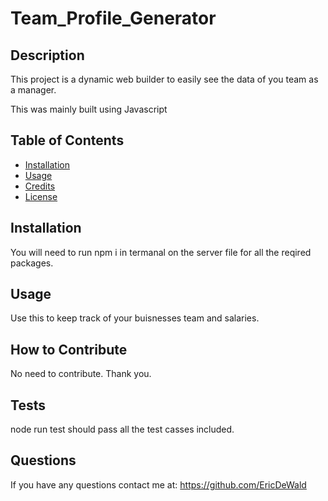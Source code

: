 # Team_Profile_Generator


## Description

This project is a dynamic web builder to easily see the data of you team as a manager. 

This was mainly built using Javascript

## Table of Contents

- [Installation](#installation)
- [Usage](#usage)
- [Credits](#credits)
- [License](#license)

## Installation

You will need to run npm i in termanal on the server file for all the reqired packages. 

## Usage

Use this to keep track of your buisnesses team and salaries.


## How to Contribute

No need to contribute. Thank you.

## Tests

node run test should pass all the test casses included. 


## Questions

If you have any questions contact me at: https://github.com/EricDeWald
